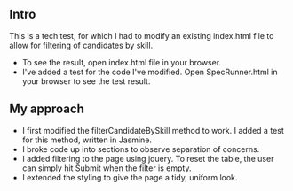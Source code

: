 ## Intro

This is a tech test, for which I had to modify an existing index.html file to allow for filtering of candidates by skill.

* To see the result, open index.html file in your browser.
* I've added a test for the code I've modified. Open SpecRunner.html in your browser to see the test result.

## My approach

- I first modified the filterCandidateBySkill method to work. I added a test for this method, written in Jasmine.
- I broke code up into sections to observe separation of concerns.
- I added filtering to the page using jquery. To reset the table, the user can simply hit Submit when the filter is empty.
- I extended the styling to give the page a tidy, uniform look.
